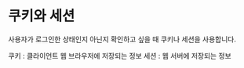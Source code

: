 # 쿠키와 세션

사용자가 로그인한 상태인지 아닌지 확인하고 싶을 때 쿠키나 세션을 사용합니다.

쿠키 : 클라이언트 웹 브라우저에 저장되는 정보
세션 : 웹 서버에 저장되는 정보
